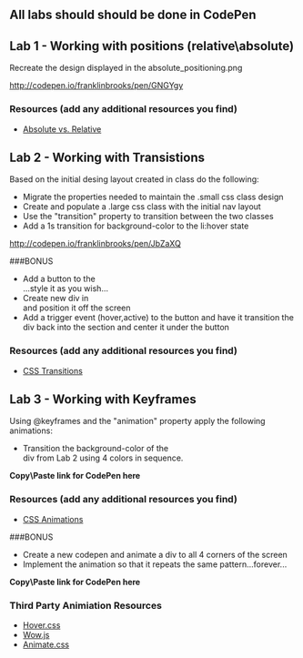 ## All labs should should be done in CodePen

## Lab 1 - Working with positions (relative\absolute)

Recreate the design displayed in the absolute_positioning.png 

http://codepen.io/franklinbrooks/pen/GNGYgy

### Resources (add any additional resources you find)
* [Absolute vs. Relative](http://webdesign.about.com/od/advancedcss/a/aa061307.htm)

## Lab 2 - Working with Transistions

Based on the initial desing layout created in class do the following:
* Migrate the properties needed to maintain the .small css class design
* Create and populate a .large css class with the initial nav layout
* Use the "transition" property to transition between the two classes
* Add a 1s transition for background-color to the li:hover state

http://codepen.io/franklinbrooks/pen/JbZaXQ

###BONUS
* Add a button to the <section>...style it as you wish...
* Create new div in <section> and position it off the screen
* Add a trigger event (hover,active) to the button and have it transition the div back into the section and center it under the button

### Resources (add any additional resources you find)
* [CSS Transitions](http://css3.bradshawenterprises.com/transitions/)

## Lab 3 - Working with Keyframes

Using @keyframes and the "animation" property apply the following animations:
* Transition the background-color of the <section> div from Lab 2 using 4 colors in sequence. 

**Copy\Paste link for CodePen here**

### Resources (add any additional resources you find)
* [CSS Animations](http://css3.bradshawenterprises.com/animations/)

###BONUS
* Create a new codepen and animate a div to all 4 corners of the screen
* Implement the animation so that it repeats the same pattern...forever...

**Copy\Paste link for CodePen here**

### Third Party Animiation Resources
* [Hover.css](http://ianlunn.github.io/Hover/)
* [Wow.js](http://mynameismatthieu.com/WOW/docs.html)
* [Animate.css](https://daneden.github.io/animate.css/)
